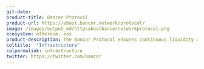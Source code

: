 ```yaml
---
git-date: 
product-title: Bancor Protocol
product-url: https://about.bancor.network/protocol/
image: /images/output_md/httpsaboutbancornetworkprotocol.png
ecosystem: ethereum, eos
product-description: The Bancor Protocol ensures continuous liquidity and real-time price discovery between blockchain-based assets, without matching buyers and sellers.
coltitle:  "Infrastructure"
colpermalink: infrastructure
twitter: https://twitter.com/bancor
---
```

